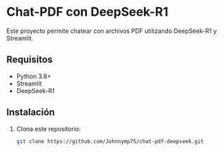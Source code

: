 # Chat-PDF con DeepSeek-R1

Este proyecto permite chatear con archivos PDF utilizando DeepSeek-R1 y Streamlit.

## Requisitos
- Python 3.8+
- Streamlit
- DeepSeek-R1

## Instalación
1. Clona este repositorio:
   ```bash
   git clone https://github.com/Johnnymp75/chat-pdf-deepseek.git
